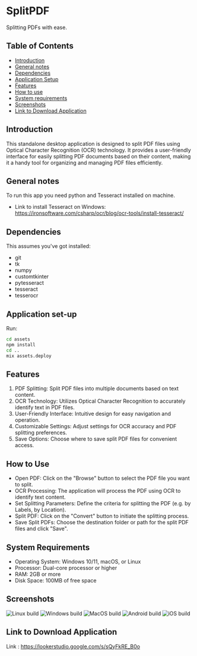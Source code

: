 # SplitPDF
Splitting PDFs with ease.

## Table of Contents
- [Introduction](https://github.com/pbadhe/SplitPDF/tree/main/README.md#introduction)
- [General notes](https://github.com/pbadhe/SplitPDF/tree/main/README.md#general-notes)
- [Dependencies](https://github.com/pbadhe/SplitPDF/tree/main/README.md#dependencies)
- [Application Setup](https://github.com/pbadhe/SplitPDF/tree/main/README.md#application-setup)
- [Features](https://github.com/pbadhe/SplitPDF/tree/main/README.md#features)
- [How to use](https://github.com/pbadhe/SplitPDF/tree/main/README.md#how-to-use)
- [System requirements](https://github.com/pbadhe/SplitPDF/tree/main/README.md#system-requirements)
- [Screenshots](https://github.com/pbadhe/SplitPDF/tree/main/README.md#screenshots)
- [Link to Download Application](https://github.com/pbadhe/SplitPDF/edit/main/README.md#link-to-final-dashboard)

## Introduction 
This standalone desktop application is designed to split PDF files using Optical Character Recognition (OCR) technology. 
It provides a user-friendly interface for easily splitting PDF documents based on their content, making it a handy tool for organizing and managing PDF files efficiently.

## General notes

To run this app you need python and Tesseract installed on machine. 
- Link to install Tesseract on Windows: https://ironsoftware.com/csharp/ocr/blog/ocr-tools/install-tesseract/


## Dependencies

This assumes you've got installed:

- git
- tk
- numpy
- customtkinter
- pytesseract
- tesseract
- tesserocr


## Application set-up

Run:

```bash
cd assets
npm install
cd ..
mix assets.deploy
```

## Features
1) PDF Splitting: Split PDF files into multiple documents based on text content.
2) OCR Technology: Utilizes Optical Character Recognition to accurately identify text in PDF files.
3) User-Friendly Interface: Intuitive design for easy navigation and operation.
4) Customizable Settings: Adjust settings for OCR accuracy and PDF splitting preferences.
5) Save Options: Choose where to save split PDF files for convenient access.

## How to Use
- Open PDF: Click on the "Browse" button to select the PDF file you want to split.
- OCR Processing: The application will process the PDF using OCR to identify text content.
- Set Splitting Parameters: Define the criteria for splitting the PDF (e.g. by Labels, by Location).
- Split PDF: Click on the "Convert" button to initiate the splitting process.
- Save Split PDFs: Choose the destination folder or path for the split PDF files and click "Save".


## System Requirements
- Operating System: Windows 10/11, macOS, or Linux
- Processor: Dual-core processor or higher
- RAM: 2GB or more
- Disk Space: 100MB of free space

## Screenshots

![Linux build](/nodeploy/linux_todo.png?raw=true "Linux build")
![Windows build](/nodeploy/windows_todo.png?raw=true "Windows build")
![MacOS build](/nodeploy/macos_todo.png?raw=true "MacOS build")
![Android build](/nodeploy/android_todo.png?raw=true "Android build")
![iOS build](/nodeploy/ios_todo.png?raw=true "iOS build")


## Link to Download Application
Link : https://lookerstudio.google.com/s/sQyFkRE_B0o

